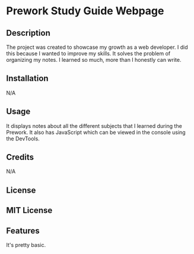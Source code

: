 # Prework Study Guide Webpage

## Description

The project was created to showcase my growth as a web developer.
I did this because I wanted to improve my skills.
It solves the problem of organizing my notes.
I learned so much, more than I honestly can write.

## Installation

N/A

## Usage

It displays notes about all the different subjects that I learned during the Prework. It also has JavaScript which can be viewed in the console using the DevTools.

## Credits

N/A

## License

MIT License
---

## Features

It's pretty basic.